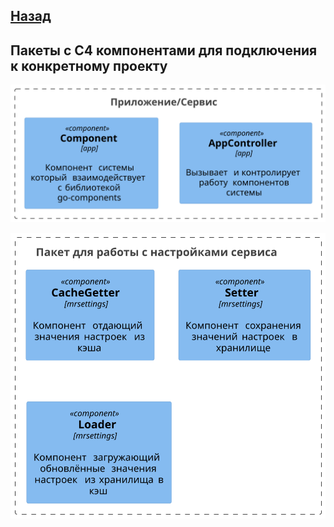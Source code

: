 [Назад](../../README.md)
---

## Пакеты с C4 компонентами для подключения к конкретному проекту
![image](../resources/packages/c4/app.svg)

![image](../resources/packages/c4/mrsettings.svg)
